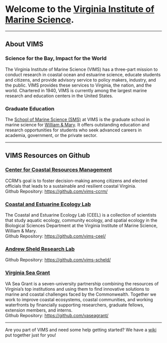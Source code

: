 # Welcome to the [Virginia Institute of Marine Science](https://vims.edu/). 
<hr>

## About VIMS
### Science for the Bay, Impact for the World

The Virginia Institute of Marine Science (VIMS) has a three-part mission to conduct research in coastal ocean and estuarine science, educate students and citizens, and provide advisory service to policy makers, industry, and the public. VIMS provides these services to Virginia, the nation, and the world. Chartered in 1940, VIMS is currently among the largest marine research and education centers in the United States.

### Graduate Education
The [School of Marine Science (SMS)](https://vims.edu/education/graduate/index.php) at VIMS is the graduate school in marine science for [William & Mary](http://www.wm.edu/). It offers outstanding education and research opportunities for students who seek advanced careers in academia, government, or the private sector.
<hr>

## VIMS Resources on Github

### [Center for Coastal Resources Management](https://www.vims.edu/ccrm)
CCRM’s goal is to foster decision-making among citizens and elected officials that leads to a sustainable and resilient coastal Virginia.<BR>
Github Repository: https://github.com/vims-ccrm/


### [Coastal and Estuarine Ecology Lab](https://www.vims.edu/research/units/labgroups/ceel/)
The Coastal and Estuarine Ecology Lab (CEEL) is a collection of scientists that study aquatic ecology, community ecology, and spatial ecology in the Biological Sciences Department at the Virginia Institute of Marine Science, William & Mary. <BR>
Github Repository: https://github.com/vims-ceel/

### [Andrew Sheld Research Lab](https://www.vims.edu/about/directory/faculty/scheld_a.php)
Github Repository: https://github.com/vims-scheld/

### [Virginia Sea Grant](https://www.seagrant.org)
VA Sea Grant is a seven-university partnership combining the resources of Virginia’s top institutions and using them to find innovative solutions to marine and coastal challenges faced by the Commonwealth. Together we work to improve coastal ecosystems, coastal communities, and working waterfronts by financially supporting researchers, graduate fellows, extension members, and interns. <BR>
Github Repository: https://github.com/vaseagrant/

<hr>

Are you part of VIMS and need some help getting started? We have a [wiki](https://github.com/vims-edu/.github/wiki) put together just for you!
